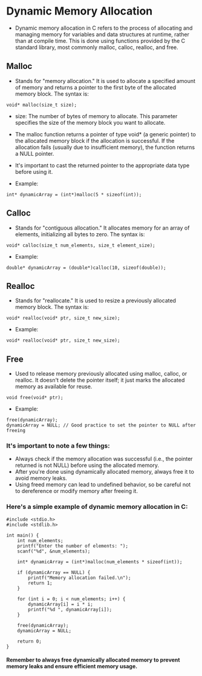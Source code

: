 # Dynamic Memory Allocation

* Dynamic memory allocation in C refers to the process of allocating and managing memory for variables and data structures at runtime, rather than at compile time. This is done using functions provided by the C standard library, most commonly malloc, calloc, realloc, and free.

## Malloc

* Stands for "memory allocation." It is used to allocate a specified amount of memory and returns a pointer to the first byte of the allocated memory block. The syntax is:
~~~~
void* malloc(size_t size);
~~~~

* size: The number of bytes of memory to allocate. This parameter specifies the size of the memory block you want to allocate.

* The malloc function returns a pointer of type void* (a generic pointer) to the allocated memory block if the allocation is successful. If the allocation fails (usually due to insufficient memory), the function returns a NULL pointer.
* It's important to cast the returned pointer to the appropriate data type before using it. 

* Example:
~~~~
int* dynamicArray = (int*)malloc(5 * sizeof(int));
~~~~

## Calloc

* Stands for "contiguous allocation." It allocates memory for an array of elements, initializing all bytes to zero. The syntax is:
~~~~
void* calloc(size_t num_elements, size_t element_size);
~~~~

* Example:
~~~~
double* dynamicArray = (double*)calloc(10, sizeof(double));
~~~~

## Realloc

* Stands for "reallocate." It is used to resize a previously allocated memory block. The syntax is:
~~~~
void* realloc(void* ptr, size_t new_size);
~~~~

* Example:
~~~~
void* realloc(void* ptr, size_t new_size);
~~~~

## Free

* Used to release memory previously allocated using malloc, calloc, or realloc. It doesn't delete the pointer itself; it just marks the allocated memory as available for reuse.
~~~~
void free(void* ptr);
~~~~

* Example:
~~~~
free(dynamicArray);
dynamicArray = NULL; // Good practice to set the pointer to NULL after freeing
~~~~

### It's important to note a few things:

* Always check if the memory allocation was successful (i.e., the pointer returned is not NULL) before using the allocated memory.
* After you're done using dynamically allocated memory, always free it to avoid memory leaks.
* Using freed memory can lead to undefined behavior, so be careful not to dereference or modify memory after freeing it.

### Here's a simple example of dynamic memory allocation in C:
~~~~
#include <stdio.h>
#include <stdlib.h>

int main() {
    int num_elements;
    printf("Enter the number of elements: ");
    scanf("%d", &num_elements);

    int* dynamicArray = (int*)malloc(num_elements * sizeof(int));

    if (dynamicArray == NULL) {
        printf("Memory allocation failed.\n");
        return 1;
    }

    for (int i = 0; i < num_elements; i++) {
        dynamicArray[i] = i * i;
        printf("%d ", dynamicArray[i]);
    }

    free(dynamicArray);
    dynamicArray = NULL;

    return 0;
}
~~~~

#### Remember to always free dynamically allocated memory to prevent memory leaks and ensure efficient memory usage.
